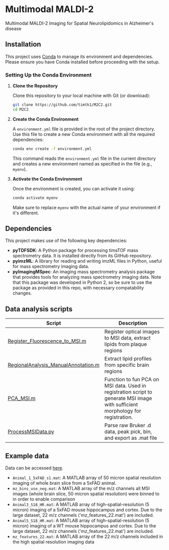 # Multimodal MALDI-2
Multimodal MALDI-2 Imaging for Spatial Neurolipidomics in Alzheimer's disease

## Installation

This project uses [Conda](https://docs.conda.io/projects/conda/en/latest/user-guide/install/index.html) to manage its environment and dependencies. Please ensure you have Conda installed before proceeding with the setup.

### Setting Up the Conda Environment

1. **Clone the Repository**

    Clone this repository to your local machine with Git (or download):

    ```bash
    git clone https://github.com/timtk1/M2C2.git
    cd M2C2
    ```

2. **Create the Conda Environment**

    A `environment.yml` file is provided in the root of the project directory. Use this file to create a new Conda environment with all the required dependencies:

    ```bash
    conda env create -f environment.yml
    ```

    This command reads the `environment.yml` file in the current directory and creates a new environment named as specified in the file (e.g., `myenv`).

3. **Activate the Conda Environment**

    Once the environment is created, you can activate it using:

    ```bash
    conda activate myenv
    ```

    Make sure to replace `myenv` with the actual name of your environment if it's different.

## Dependencies

This project makes use of the following key dependencies:

- **pyTDFSDK**: A Python package for processing timsTOF mass spectrometry data. It is installed directly from its GitHub repository.
- **pyimzML**: A library for reading and writing imzML files in Python, useful for mass spectrometry imaging data.
- **pyImagingMSpec**: An imaging mass spectrometry analysis package that provides tools for analyzing mass spectrometry imaging data. Note that this package was developed in Python 2, so be sure to use the package as provided in this repo, with necessary compatability changes.

## Data analysis scripts

| Script | Description |
| --- | --- |
| [Register_Fluorescence_to_MSI.m](https://github.com/timtk1/MALDI2Alz/blob/main/Register_Fluorescence_to_MSI.m) |Register optical images to MSI data, extract lipids from plaque regions |
| [RegionalAnalysis_ManualAnnotation.m](https://github.com/timtk1/MALDI2Alz/blob/main/RegionalAnalysis_ManualAnnotation.m) | Extract lipid profiles from specific brain regions |
| [PCA_MSI.m ](https://github.com/timtk1/MALDI2Alz/blob/main/Functions/%20PCA_MSI.m) | Function to fun PCA on MSI data. Used in registration script to generate MSI image with sufficient morphology for registration. |
| [ProcessMSIData.py](https://github.com/timtk1/MALDI2Alz/blob/main/RegionalAnalysis_ManualAnnotation.m) | Parse raw Bruker .d data, peak pick, bin, and export as .mat file |






 ## Example data
Data can be accessed [here](https://databank.illinois.edu/datasets/IDB-4907703).
- `Animal_1_5xFAD_s1.mat`: A MATLAB array of 50 micron spatial resolution imaging of whole brain slice from a 5xFAD animal.
- `mz_bins_use_neg.mat`: A MATLAB array of the m/z channels all MSI images (whole brain slice, 50 micron spatial resolution) were binned to in order to enable comparison
- `Animal3_S18_HR.mat`: A MATLAB array of high-spatial-resolution (5 micron) imaging of a 5xFAD mouse hippocampus and cortex. Due to the large dataset, 22 m/z channels ('mz_features_22.mat') are included.
- `Animal5_S18_HR.mat`: A MATLAB array of high-spatial-resolution (5 micron) imaging of a WT mouse hippocampus and cortex. Due to the large dataset, 22 m/z channels ('mz_features_22.mat') are included.
- `mz_features_22.mat`: A MATLAB array of the 22 m/z channels included in the high spatial resolution imaging data


